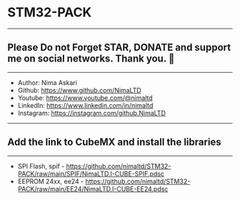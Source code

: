 # STM32-PACK
---
## Please Do not Forget STAR, DONATE and support me on social networks. Thank you. :sparkling_heart:  
---
-  Author:     Nima Askari  
-  Github:     https://www.github.com/NimaLTD
-  Youtube:    https://www.youtube.com/@nimaltd  
-  LinkedIn:   https://www.linkedin.com/in/nimaltd  
-  Instagram:  https://instagram.com/github.NimaLTD  
---
## Add the link to CubeMX and install the libraries
---
- SPI Flash, spif     - https://github.com/nimaltd/STM32-PACK/raw/main/SPIF/NimaLTD.I-CUBE-SPIF.pdsc
- EEPROM 24xx, ee24   - https://github.com/nimaltd/STM32-PACK/raw/main/EE24/NimaLTD.I-CUBE-EE24.pdsc
